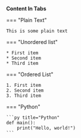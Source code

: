 **Content In Tabs**

=== "Plain Text"

    This is some plain text

=== "Unordered list"

    * First item
    * Second item
    * Third item

=== "Ordered List"

    1. First item
    2. Second item
    3. Third item

=== "Python"

    ```py title="Python"
    def main():
        print("Hello, world!")
    ```